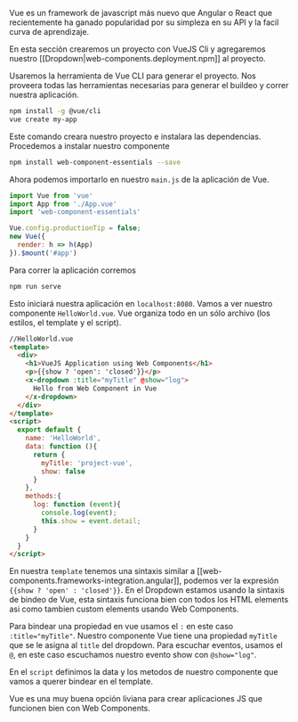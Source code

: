 Vue es un framework de javascript más nuevo que Angular o React que recientemente ha ganado popularidad por su simpleza en su API y la facil curva de aprendizaje.

En esta sección crearemos un proyecto con VueJS Cli y agregaremos nuestro [[Dropdown|web-components.deployment.npm]] al proyecto.

Usaremos la herramienta de Vue CLI para generar el proyecto. Nos proveera todas las herramientas necesarias para generar el buildeo y correr nuestra aplicación. 

```bash
npm install -g @vue/cli
vue create my-app
```

Este comando creara nuestro proyecto e instalara las dependencias. Procedemos a instalar nuestro componente

```bash
npm install web-component-essentials --save
```

Ahora podemos importarlo en nuestro ```main.js``` de la aplicación de Vue.

```js
import Vue from 'vue'
import App from './App.vue'
import 'web-component-essentials'

Vue.config.productionTip = false;
new Vue({
  render: h => h(App)
}).$mount('#app')
```

Para correr la aplicación corremos
```bash
npm run serve
```
Esto iniciará nuestra aplicación en ```localhost:8080```. Vamos a ver nuestro componente ```HelloWorld.vue```. Vue organiza todo en un sólo archivo (los estilos, el template y el script).
```html
//HelloWorld.vue
<template>
  <div>
    <h1>VueJS Application using Web Components</h1>
    <p>{{show ? 'open': 'closed'}}</p>
    <x-dropdown :title="myTitle" @show="log">
      Hello from Web Component in Vue
    </x-dropdown>
  </div>
</template>
<script>
  export default {
    name: 'HelloWorld',
    data: function (){
      return {
        myTitle: 'project-vue',
        show: false
      }
    },
    methods:{
      log: function (event){
        console.log(event);
        this.show = event.detail;
      }
    }
  }
</script>
```

En nuestra ```template``` tenemos una sintaxis similar a [[web-components.frameworks-integration.angular]], podemos ver la expresión ```{{show ? 'open' : 'closed'}}```. En el Dropdown estamos usando la sintaxis de bindeo de Vue, esta sintaxis funciona bien con todos los HTML elements asi como tambien custom elements usando Web Components.

Para bindear una propiedad en vue usamos el ```:``` en este caso ```:title="myTitle"```. Nuestro componente Vue tiene una propiedad ```myTitle``` que se le asigna al ```title``` del dropdown.
Para escuchar eventos, usamos el ```@```, en este caso escuchamos nuestro evento show con ```@show="log"```.

En el ```script``` definimos la data y los metodos de nuestro componente que vamos a querer bindear en el template.

Vue es una muy buena opción liviana para crear aplicaciones JS que funcionen bien con Web Components.